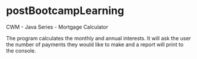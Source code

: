 # postBootcampLearning

CWM - Java Series - Mortgage Calculator

The program calculates the monthly and annual interests. It will ask the user the number of payments they would like to make and a report will print to the console.
